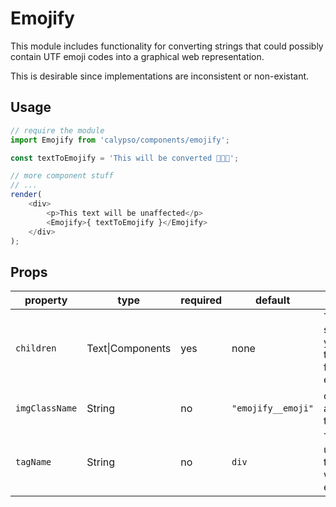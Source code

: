 # Emojify

This module includes functionality for converting strings that could possibly contain UTF emoji codes into a graphical web representation.

This is desirable since implementations are inconsistent or non-existant.

## Usage

```js
// require the module
import Emojify from 'calypso/components/emojify';

const textToEmojify = 'This will be converted 🙈🙉🙊';

// more component stuff
// ...
render(
	<div>
		<p>This text will be unaffected</p>
		<Emojify>{ textToEmojify }</Emojify>
	</div>
);
```

## Props

| property       | type             | required | default            | comment                                                  |
| -------------- | ---------------- | -------- | ------------------ | -------------------------------------------------------- |
| `children`     | Text\|Components | yes      | none               | Typically a string that you want to search for UTF emoji |
| `imgClassName` | String           | no       | `"emojify__emoji"` | classname applied to the image                           |
| `tagName`      | String           | no       | `div`              | Tag name used for the wrapper element                    |
